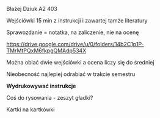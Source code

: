 Błażej Dziuk
A2 403

Wejściówki 15 min z instrukcji i zawartej tamże literatury

Sprawozdanie = notatka, na zaliczenie, nie na ocenę

https://drive.google.com/drive/u/0/folders/14b2C1p1P-TMrMtPQxM6fkpgQMAdp534X

Można oblać dwie wejściówki a ocena liczy się do średniej

Nieobecność najlepiej odrabiać w trakcie semestru

**Wydrukowywać instrukcje**

Coś do rysowania - zeszyt gładki?

Kartki na kartkówki

